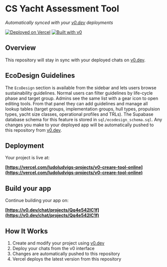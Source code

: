 # CS Yacht Assessment Tool

_Automatically synced with your [v0.dev](https://v0.dev) deployments_

[![Deployed on Vercel](https://img.shields.io/badge/Deployed%20on-Vercel-black?style=for-the-badge&logo=vercel)](https://vercel.com/ludoludvigs-projects/v0-creare-tool-online)
[![Built with v0](https://img.shields.io/badge/Built%20with-v0.dev-black?style=for-the-badge)](https://v0.dev/chat/projects/Qq4e542IC1f)

## Overview

This repository will stay in sync with your deployed chats on [v0.dev](https://v0.dev).

## EcoDesign Guidelines

The `EcoDesign` section is available from the sidebar and lets users browse sustainability guidelines.
Normal users can filter guidelines by life-cycle phase and target group.
Admins see the same list with a gear icon to open editing tools.
From that panel they can add guidelines and manage all lookup tables
(target groups, implementation groups, hull types, propulsion types,
yacht size classes, operational profiles and TRLs).
The Supabase database schema for this feature is stored in `sql/ecodesign_schema.sql`.
Any changes you make to your deployed app will be automatically pushed to this repository from [v0.dev](https://v0.dev).

## Deployment

Your project is live at:

**[https://vercel.com/ludoludvigs-projects/v0-creare-tool-online](https://vercel.com/ludoludvigs-projects/v0-creare-tool-online)**

## Build your app

Continue building your app on:

**[https://v0.dev/chat/projects/Qq4e542IC1f](https://v0.dev/chat/projects/Qq4e542IC1f)**

## How It Works

1. Create and modify your project using [v0.dev](https://v0.dev)
2. Deploy your chats from the v0 interface
3. Changes are automatically pushed to this repository
4. Vercel deploys the latest version from this repository